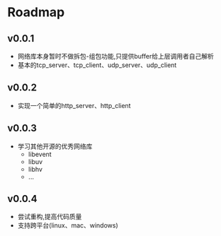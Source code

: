 # Roadmap

## v0.0.1
- 网络库本身暂时不做拆包-组包功能,只提供buffer给上层调用者自己解析
- 基本的tcp_server、tcp_client、udp_server、udp_client

## v0.0.2
- 实现一个简单的http_server、http_client

## v0.0.3
- 学习其他开源的优秀网络库
    - libevent
    - libuv
    - libhv
    - ...
## v0.0.4
- 尝试重构,提高代码质量
- 支持跨平台(linux、mac、windows)
